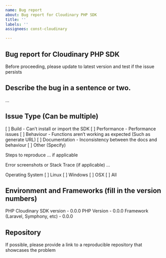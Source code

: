 ```yaml
---
name: Bug report
about: Bug report for Cloudinary PHP SDK
title: ''
labels: ''
assignees: const-cloudinary

---
```


## Bug report for Cloudinary PHP SDK
Before proceeding, please update to latest version and test if the issue persists

## Describe the bug in a sentence or two.
…

## Issue Type (Can be multiple)
[ ] Build - Can’t install or import the SDK
[ ] Performance - Performance issues
[ ] Behaviour - Functions aren’t working as expected (Such as generate URL)
[ ] Documentation - Inconsistency between the docs and behaviour
[ ] Other (Specify)

Steps to reproduce
… if applicable

Error screenshots or Stack Trace (if applicable)
…

Operating System
[ ] Linux
[ ] Windows
[ ] OSX
[ ] All

## Environment and Frameworks (fill in the version numbers)
PHP Cloudinary SDK version - 0.0.0
PHP Version - 0.0.0 
Framework (Laravel, Symphony, etc) - 0.0.0

## Repository
If possible, please provide a link to a reproducible repository that showcases the problem
